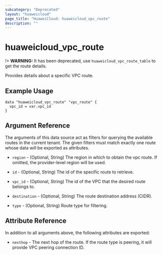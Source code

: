 ```yaml
---
subcategory: "Deprecated"
layout: "huaweicloud"
page_title: "HuaweiCloud: huaweicloud_vpc_route"
description: ""
---
```


# huaweicloud_vpc_route

!> **WARNING:** It has been deprecated, use `huaweicloud_vpc_route_table` to get the route details.

Provides details about a specific VPC route.

## Example Usage

```hcl
data "huaweicloud_vpc_route" "vpc_route" {
  vpc_id = var.vpc_id
}
```

## Argument Reference

The arguments of this data source act as filters for querying the available routes in the current tenant. The given
filters must match exactly one route whose data will be exported as attributes.

* `region` - (Optional, String) The region in which to obtain the vpc route. If omitted, the provider-level region will
  be used.

* `id` - (Optional, String) The id of the specific route to retrieve.

* `vpc_id` - (Optional, String) The id of the VPC that the desired route belongs to.

* `destination` - (Optional, String) The route destination address (CIDR).

* `type` - (Optional, String) Route type for filtering.

## Attribute Reference

In addition to all arguments above, the following attributes are exported:

* `nexthop` - The next hop of the route. If the route type is peering, it will provide VPC peering connection ID.

